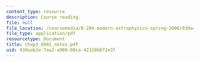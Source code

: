 ```yaml
---
content_type: resource
description: Course reading.
file: null
file_location: /coursemedia/8-284-modern-astrophysics-spring-2006/930aab2e7aa2a90900ca42328b072e3f_chap3_8902_notes.pdf
file_type: application/pdf
resourcetype: Document
title: chap3_8902_notes.pdf
uid: 930aab2e-7aa2-a909-00ca-42328b072e3f
---
```

